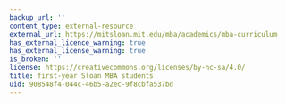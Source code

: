 ```yaml
---
backup_url: ''
content_type: external-resource
external_url: https://mitsloan.mit.edu/mba/academics/mba-curriculum
has_external_licence_warning: true
has_external_license_warning: true
is_broken: ''
license: https://creativecommons.org/licenses/by-nc-sa/4.0/
title: first-year Sloan MBA students
uid: 908548f4-044c-46b5-a2ec-9f8cbfa537bd
---
```

